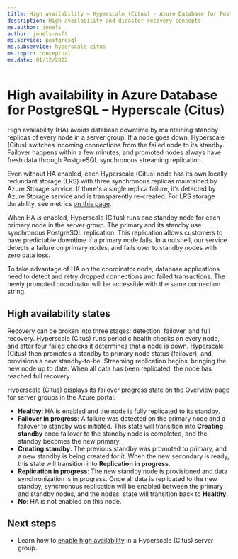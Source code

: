 ```yaml
---
title: High availability – Hyperscale (Citus) - Azure Database for PostgreSQL
description: High availability and disaster recovery concepts
ms.author: jonels
author: jonels-msft
ms.service: postgresql
ms.subservice: hyperscale-citus
ms.topic: conceptual
ms.date: 01/12/2022
---
```


# High availability in Azure Database for PostgreSQL – Hyperscale (Citus)

High availability (HA) avoids database downtime by maintaining standby replicas
of every node in a server group. If a node goes down, Hyperscale (Citus) switches
incoming connections from the failed node to its standby. Failover happens
within a few minutes, and promoted nodes always have fresh data through
PostgreSQL synchronous streaming replication.

Even without HA enabled, each Hyperscale (Citus) node has its own locally
redundant storage (LRS) with three synchronous replicas maintained by Azure
Storage service.  If there's a single replica failure, it’s detected by Azure
Storage service and is transparently re-created. For LRS storage durability,
see metrics [on this
page](../../storage/common/storage-redundancy.md#summary-of-redundancy-options).

When HA *is* enabled, Hyperscale (Citus) runs one standby node for each primary
node in the server group. The primary and its standby use synchronous
PostgreSQL replication. This replication allows customers to have predictable
downtime if a primary node fails. In a nutshell, our service detects a failure
on primary nodes, and fails over to standby nodes with zero data loss.

To take advantage of HA on the coordinator node, database applications need to
detect and retry dropped connections and failed transactions. The newly
promoted coordinator will be accessible with the same connection string.

## High availability states

Recovery can be broken into three stages: detection, failover, and full
recovery.  Hyperscale (Citus) runs periodic health checks on every node, and
after four failed checks it determines that a node is down. Hyperscale (Citus)
then promotes a standby to primary node status (failover), and provisions a new
standby-to-be.  Streaming replication begins, bringing the new node up to date.
When all data has been replicated, the node has reached full recovery.

Hyperscale (Citus) displays its failover progress state on the Overview page
for server groups in the Azure portal.

* **Healthy**: HA is enabled and the node is fully replicated to its standby.
* **Failover in progress**: A failure was detected on the primary node and
  a failover to standby was initiated. This state will transition into
  **Creating standby** once failover to the standby node is completed, and the
  standby becomes the new primary.
* **Creating standby**: The previous standby was promoted to primary, and a
  new standby is being created for it. When the new secondary is ready, this
  state will transition into **Replication in progress**.
* **Replication in progress**: The new standby node is provisioned and data
  synchronization is in progress. Once all data is replicated to the new
  standby, synchronous replication will be enabled between the primary and
  standby nodes, and the nodes' state will transition back to **Healthy**.
* **No**: HA is not enabled on this node.

## Next steps

- Learn how to [enable high
  availability](howto-high-availability.md) in a Hyperscale (Citus) server
  group.
